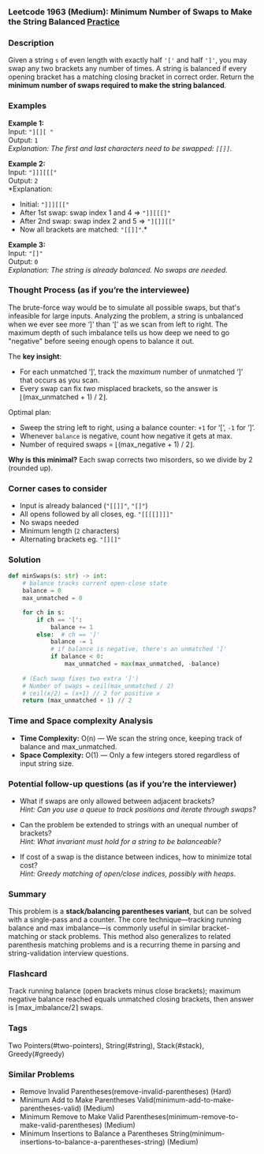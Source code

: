### Leetcode 1963 (Medium): Minimum Number of Swaps to Make the String Balanced [Practice](https://leetcode.com/problems/minimum-number-of-swaps-to-make-the-string-balanced)

### Description  
Given a string `s` of even length with exactly half `'['` and half `']'`, you may swap any two brackets any number of times. A string is balanced if every opening bracket has a matching closing bracket in correct order. Return the **minimum number of swaps required to make the string balanced**.

### Examples  

**Example 1:**  
Input: `"][][ "`  
Output: `1`  
*Explanation: The first and last characters need to be swapped: `[[]]`.*

**Example 2:**  
Input: `"]]][[["`  
Output: `2`  
*Explanation:  
- Initial: `"]]][[["`  
- After 1st swap: swap index 1 and 4 ⇒ `"]][[[]"`  
- After 2nd swap: swap index 2 and 5 ⇒ `"][]][["`  
- Now all brackets are matched: `"[[]]"`.*

**Example 3:**  
Input: `"[]"`  
Output: `0`  
*Explanation: The string is already balanced. No swaps are needed.*

### Thought Process (as if you’re the interviewee)  

The brute-force way would be to simulate all possible swaps, but that's infeasible for large inputs. Analyzing the problem, a string is unbalanced when we ever see more ‘]’ than ‘[’ as we scan from left to right. The maximum depth of such imbalance tells us how deep we need to go "negative" before seeing enough opens to balance it out.

The **key insight**:  
- For each unmatched ‘]’, track the *maximum* number of unmatched ‘]’ that occurs as you scan.
- Every swap can fix *two* misplaced brackets, so the answer is ⌊(max_unmatched + 1) / 2⌋.

Optimal plan:
- Sweep the string left to right, using a balance counter: `+1` for ‘[’, `-1` for ‘]’.
- Whenever `balance` is negative, count how negative it gets at max.
- Number of required swaps = ⌊(max_negative + 1) / 2⌋.

**Why is this minimal?** Each swap corrects two misorders, so we divide by 2 (rounded up).

### Corner cases to consider  
- Input is already balanced (`"[[]]"`, `"[]"`)
- All opens followed by all closes, eg. `"[[[[]]]]"`  
- No swaps needed  
- Minimum length (`2` characters)
- Alternating brackets eg. `"[][]"`

### Solution

```python
def minSwaps(s: str) -> int:
    # balance tracks current open-close state
    balance = 0
    max_unmatched = 0

    for ch in s:
        if ch == '[':
            balance += 1
        else:  # ch == ']'
            balance -= 1
            # if balance is negative, there's an unmatched ']'
            if balance < 0:
                max_unmatched = max(max_unmatched, -balance)
    
    # (Each swap fixes two extra ']')
    # Number of swaps = ceil(max_unmatched / 2)
    # ceil(x/2) = (x+1) // 2 for positive x
    return (max_unmatched + 1) // 2
```

### Time and Space complexity Analysis  

- **Time Complexity:** O(n) — We scan the string once, keeping track of balance and max_unmatched.
- **Space Complexity:** O(1) — Only a few integers stored regardless of input string size.

### Potential follow-up questions (as if you’re the interviewer)  

- What if swaps are only allowed between adjacent brackets?  
  *Hint: Can you use a queue to track positions and iterate through swaps?*

- Can the problem be extended to strings with an unequal number of brackets?  
  *Hint: What invariant must hold for a string to be balanceable?*

- If cost of a swap is the distance between indices, how to minimize total cost?  
  *Hint: Greedy matching of open/close indices, possibly with heaps.*

### Summary
This problem is a **stack/balancing parentheses variant**, but can be solved with a single-pass and a counter. The core technique—tracking running balance and max imbalance—is commonly useful in similar bracket-matching or stack problems. This method also generalizes to related parenthesis matching problems and is a recurring theme in parsing and string-validation interview questions.


### Flashcard
Track running balance (open brackets minus close brackets); maximum negative balance reached equals unmatched closing brackets, then answer is ⌈max_imbalance/2⌉ swaps.

### Tags
Two Pointers(#two-pointers), String(#string), Stack(#stack), Greedy(#greedy)

### Similar Problems
- Remove Invalid Parentheses(remove-invalid-parentheses) (Hard)
- Minimum Add to Make Parentheses Valid(minimum-add-to-make-parentheses-valid) (Medium)
- Minimum Remove to Make Valid Parentheses(minimum-remove-to-make-valid-parentheses) (Medium)
- Minimum Insertions to Balance a Parentheses String(minimum-insertions-to-balance-a-parentheses-string) (Medium)